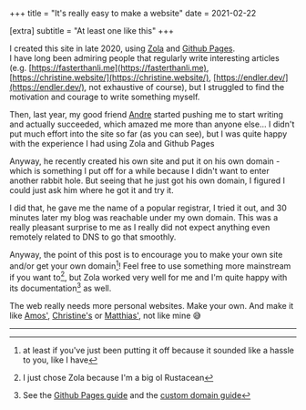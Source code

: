 +++
title = "It's really easy to make a website"
date = 2021-02-22

[extra]
subtitle = "At least one like this"
+++

I created this site in late 2020, using [Zola](https://www.getzola.org/) and [Github Pages](https://pages.github.com/).  
I have long been admiring people that regularly write interesting articles (e.g. [https://fasterthanli.me](https://fasterthanli.me), [https://christine.website/](https://christine.website/), [https://endler.dev/](https://endler.dev/), not exhaustive of course), but I struggled to find the motivation and courage to write something myself.

Then, last year, my good friend [Andre](https://andrewru.com/) started pushing me to start writing and actually succeeded, which amazed me more than anyone else...
I didn't put much effort into the site so far (as you can see), but I was quite happy with the experience I had using Zola and Github Pages

Anyway, he recently created his own site and put it on his own domain - which is something I put off for a while because I didn't want to enter another rabbit hole.
But seeing that he just got his own domain, I figured I could just ask him where he got it and try it.

I did that, he gave me the name of a popular registrar, I tried it out, and 30 minutes later my blog was reachable under my own domain.
This was a really pleasant surprise to me as I really did not expect anything even remotely related to DNS to go that smoothly.

Anyway, the point of this post is to encourage you to make your own site and/or get your own domain[^encouragement-disclaimer]!
Feel free to use something more mainstream if you want to[^rustacean], but Zola worked very well for me and I'm quite happy with its documentation[^zola-docs] as well.

The web really needs more personal websites.
Make your own.
And make it like [Amos'](https://fasterthanli.me), [Christine's](https://christine.website/) or [Matthias'](https://endler.dev/), not like mine 😅


----

[^encouragement-disclaimer]: at least if you've just been putting it off because it sounded like a hassle to you, like I have

[^rustacean]: I just chose Zola because I'm a big ol Rustacean

[^zola-docs]: See the [Github Pages guide](https://www.getzola.org/documentation/deployment/github-pages/) and the [custom domain guide](https://docs.github.com/en/github/working-with-github-pages/configuring-a-custom-domain-for-your-github-pages-site)
